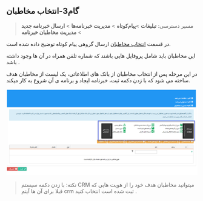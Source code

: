 ﻿## گام3-انتخاب مخاطبان

> مسیر دسترسی:  **تبلیغات** >**پیام‌کوتاه** > **مدیریت خبرنامه‌ها** > **ارسال خبرنامه جدید** > **مدیریت مخاطبان خبرنامه** 

در قسمت [انتخاب مخاطبان]( https://github.com/1stco/PayamGostarDocs/blob/master/help2.5.4/Marketing/moshtarak-abzar/gam-se/select-Audience.md) ارسال گروهی پیام کوتاه توضیح داده شده است.

این مخاطبان باید شامل پروفایل هایی باشند که شماره تلفن همراه در آن ها وجود داشته باشد .

در این مرحله پس از انتخاب مخاطبان از بانک های اطلاعاتی، یک لیست از مخاطبان هدف ساخته می شود که با زدن دکمه ثبت، خبرنامه ایجاد و برنامه ی آن شروع به کار میکند.

![](advertising-sendingnewssms-thirdstep.png)

>   نکته:  با زدن دکمه سیستم CRM میتوانید مخاطبان هدف خود را از هویت هایی که قبلا برای آن ها آیتم crm ثبت شده است انتخاب کنید .



